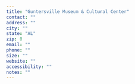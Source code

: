 ```yaml
---
title: "Guntersville Museum & Cultural Center"
contact: ""
address: ""
city: ""
state: "AL"
zip: 0
email: ""
phone: ""
size: ""
website: ""
accessibility: ""
notes: ""
--- 
```


